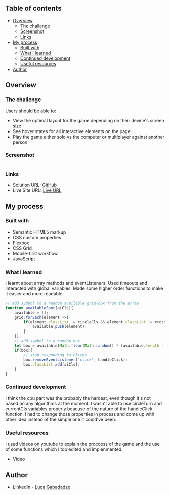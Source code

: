 ## Table of contents

- [Overview](#overview)
  - [The challenge](#the-challenge)
  - [Screenshot](#screenshot)
  - [Links](#links)
- [My process](#my-process)
  - [Built with](#built-with)
  - [What I learned](#what-i-learned)
  - [Continued development](#continued-development)
  - [Useful resources](#useful-resources)
- [Author](#author)



## Overview

### The challenge

Users should be able to:

- View the optimal layout for the game depending on their device's screen size
- See hover states for all interactive elements on the page
- Play the game either solo vs the computer or multiplayer against another person


### Screenshot

![]()



### Links

- Solution URL: [GitHub](https://github.com/gabadadzeluca/tic-tac-toe)
- Live Site URL: [Live URL]()

## My process

### Built with

- Semantic HTML5 markup
- CSS custom properties
- Flexbox
- CSS Grid
- Mobile-first workflow
- JavaScript


### What I learned

I learnt about array methods and eventListeners. Used timeouts and interacted with global variables. Made some higher order functions to make it easier and more readable.


```js
// add symbol to a random available grid-box from the array
function availableSpot(aiCls){
    available = [];
    grid.forEach(element =>{
        if(element.classList != circleCls && element.classList != crossCls){
            available.push(element);
        }
    });
    // add symbol to a random box
    let box = available[Math.floor(Math.random() * (available.length - 1))];
    if(box){
        // stop responding to clicks
        box.removeEventListener('click', handleClick);
        box.classList.add(aiCls);
    }
}
```


### Continued development

I think the cpu part was the probably the hardest, even though it's not based on any algorithms at the moment. I wasn't able to use circleTurn and currentCls variables properly beacuse of the nature of the handleClick function. I had to change those properties in process and come up with other idea instead of the simple one it could've been.


### Useful resources

I used videos on youtube to explain the proccess of the game and the use of some functions which I too edited and implenmented.

- Video [](https://www.youtube.com/watch?v=Y-GkMjUZsmM)



## Author

- LinkedIn - [Luca Gabadadze](https://www.linkedin.com/in/luca-gabadadze-6068b324a/)
